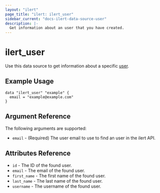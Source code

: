 ```yaml
---
layout: "ilert"
page_title: "ilert: ilert_user"
sidebar_current: "docs-ilert-data-source-user"
description: |-
  Get information about an user that you have created.
---
```


# ilert_user

Use this data source to get information about a specific [user][1].

## Example Usage

```hcl
data "ilert_user" "example" {
  email = "example@example.com"
}
```

## Argument Reference

The following arguments are supported:

- `email` - (Required) The user email to use to find an user in the ilert API.

## Attributes Reference

- `id` - The ID of the found user.
- `email` - The email of the found user.
- `first_name` - The first name of the found user.
- `last_name` - The last name of the found user.
- `username` - The username of the found user.

[1]: https://api.ilert.com/api-docs/#tag/Users
